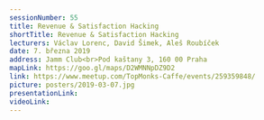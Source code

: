 ```yaml
---
sessionNumber: 55
title: Revenue & Satisfaction Hacking
shortTitle: Revenue & Satisfaction Hacking
lecturers: Václav Lorenc, David Šimek, Aleš Roubíček
date: 7. března 2019
address: Jamm Club<br>Pod kaštany 3, 160 00 Praha
mapLink: https://goo.gl/maps/D2WMNNpDZ9D2
link: https://www.meetup.com/TopMonks-Caffe/events/259359848/
picture: posters/2019-03-07.jpg
presentationLink:
videoLink:
---
```

